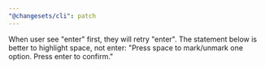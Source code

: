 ```yaml
---
"@changesets/cli": patch
---
```

When user see "enter" first, they will retry "enter".
The statement below is better to highlight space, not enter:
"Press space to mark/unmark one option. Press enter to confirm."